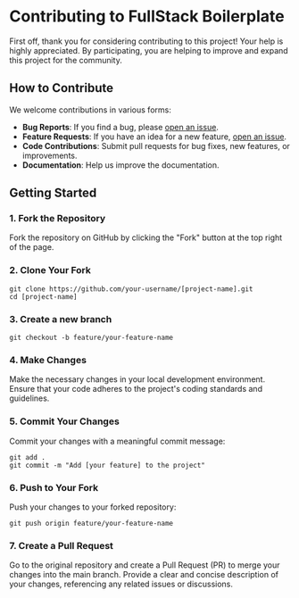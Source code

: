 # Contributing to FullStack Boilerplate

First off, thank you for considering contributing to this project! Your help is highly appreciated. By participating, you are helping to improve and expand this project for the community.

## How to Contribute

We welcome contributions in various forms:

- **Bug Reports**: If you find a bug, please [open an issue](https://github.com/karthikeyaspace/Fullstack-Boilerplate/issues/new).
- **Feature Requests**: If you have an idea for a new feature, [open an issue](https://github.com/karthikeyaspace/Fullstack-Boilerplate/issues/new).
- **Code Contributions**: Submit pull requests for bug fixes, new features, or improvements.
- **Documentation**: Help us improve the documentation.

## Getting Started

### 1. Fork the Repository

Fork the repository on GitHub by clicking the "Fork" button at the top right of the page.

### 2. Clone Your Fork

```
git clone https://github.com/your-username/[project-name].git
cd [project-name]
```

### 3. Create a new branch

```
git checkout -b feature/your-feature-name
```

### 4. Make Changes
Make the necessary changes in your local development environment. Ensure that your code adheres to the project's coding standards and guidelines.

### 5. Commit Your Changes
Commit your changes with a meaningful commit message:
```
git add .
git commit -m "Add [your feature] to the project"
```

### 6. Push to Your Fork
Push your changes to your forked repository:
```
git push origin feature/your-feature-name
```

### 7. Create a Pull Request
Go to the original repository and create a Pull Request (PR) to merge your changes into the main branch. Provide a clear and concise description of your changes, referencing any related issues or discussions.



